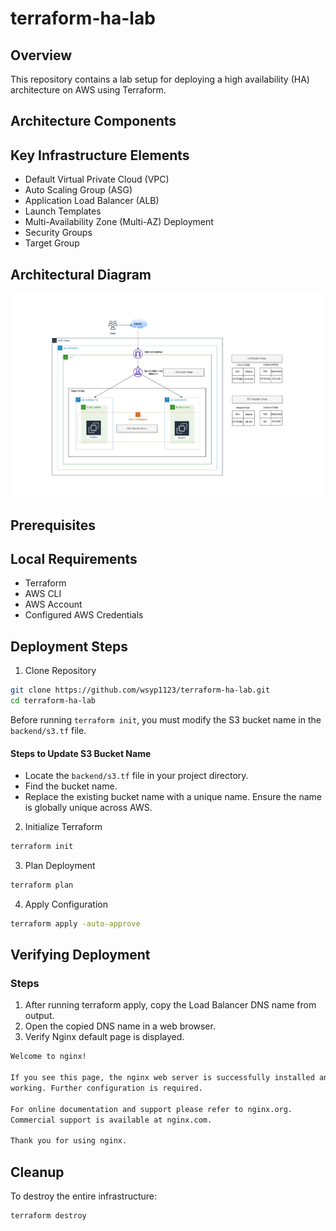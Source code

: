 # terraform-ha-lab

## Overview
This repository contains a lab setup for deploying a high availability (HA) architecture on AWS using Terraform.

## Architecture Components

## Key Infrastructure Elements

- Default Virtual Private Cloud (VPC)
- Auto Scaling Group (ASG)
- Application Load Balancer (ALB)
- Launch Templates
- Multi-Availability Zone (Multi-AZ) Deployment
- Security Groups
- Target Group

## Architectural Diagram 
 
![Architecture Diagram](./docs/images/HA-Lab.drawio.png) 



## Prerequisites
## Local Requirements

- Terraform 
- AWS CLI
- AWS Account
- Configured AWS Credentials

## Deployment Steps
1. Clone Repository
```bash
git clone https://github.com/wsyp1123/terraform-ha-lab.git
cd terraform-ha-lab
```

Before running `terraform init`, you must modify the S3 bucket name in the `backend/s3.tf` file.

#### Steps to Update S3 Bucket Name
- Locate the `backend/s3.tf` file in your project directory.
- Find the bucket name.
- Replace the existing bucket name with a unique name. Ensure the name is globally unique across AWS.



2. Initialize Terraform
```bash
terraform init 
```
3. Plan Deployment
```bash
terraform plan
```
4. Apply Configuration
```bash
terraform apply -auto-approve
```

## Verifying Deployment
### Steps
1. After running terraform apply, copy the Load Balancer DNS name from output.
2. Open the copied DNS name in a web browser.
3. Verify Nginx default page is displayed.

```bash
Welcome to nginx!

If you see this page, the nginx web server is successfully installed and
working. Further configuration is required.

For online documentation and support please refer to nginx.org.
Commercial support is available at nginx.com.

Thank you for using nginx.
```
## Cleanup
To destroy the entire infrastructure:
```bash
terraform destroy
```

